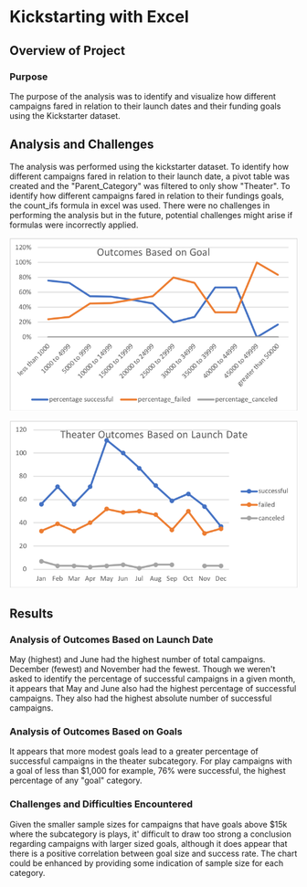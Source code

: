 # Kickstarting with Excel

## Overview of Project

### Purpose
The purpose of the analysis was to identify and visualize how different campaigns fared in relation to their launch dates and their funding goals using the Kickstarter dataset.

## Analysis and Challenges
The analysis was performed using the kickstarter dataset.  To identify how different campaigns fared in relation to their launch date, a pivot table was created and the "Parent_Category" was filtered to only show "Theater".  To identify how different campaigns fared in relation to their fundings goals, the count_ifs formula in excel was used.  There were no challenges in performing the analysis but in the future, potential challenges might arise if formulas were incorrectly applied.

![png](Resources/outcomes_vs_goals.PNG)

![png](Resources/theater_outcomes_vs_launch.PNG)

## Results

### Analysis of Outcomes Based on Launch Date
May (highest) and June had the highest number of total campaigns.  December (fewest) and November had the fewest. Though we weren't asked to identify the percentage of successful campaigns in a given month, it appears that May and June also had the highest percentage of successful campaigns. They also had the highest absolute number of successful campaigns.

### Analysis of Outcomes Based on Goals
It appears that more modest goals lead to a greater percentage of successful campaigns in the theater subcategory.  For play campaigns with a goal of less than $1,000 for example, 76% were successful, the highest percentage of any "goal" category.   

### Challenges and Difficulties Encountered
Given the smaller sample sizes for campaigns that have goals above $15k where the subcategory is plays, it' difficult to draw too strong a conclusion regarding campaigns with larger sized goals, although it does appear that there is a positive correlation between goal size and success rate.  The chart could be enhanced by providing some indication of sample size for each category. 
